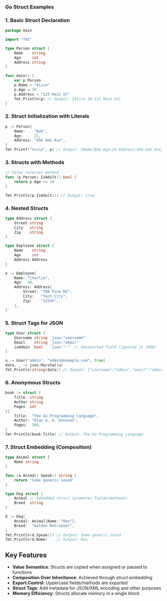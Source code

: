 ### Go Struct Examples

### 1. Basic Struct Declaration
```go
package main

import "fmt"

type Person struct {
    Name    string
    Age     int
    Address string
}

func main() {
    var p Person
    p.Name = "Alice"
    p.Age = 30
    p.Address = "123 Main St"
    fmt.Println(p) // Output: {Alice 30 123 Main St}
}
```

### 2. Struct Initialization with Literals
```go
p := Person{
    Name:    "Bob",
    Age:     25,
    Address: "456 Oak Ave",
}
fmt.Printf("%+v\n", p) // Output: {Name:Bob Age:25 Address:456 Oak Ave}
```

### 3. Structs with Methods
```go
// Value receiver method
func (p Person) IsAdult() bool {
    return p.Age >= 18
}

fmt.Println(p.IsAdult()) // Output: true
```

### 4. Nested Structs
```go
type Address struct {
    Street string
    City   string
    Zip    string
}

type Employee struct {
    Name    string
    Age     int
    Address Address
}

e := Employee{
    Name: "Charlie",
    Age:  40,
    Address: Address{
        Street: "789 Pine Rd",
        City:   "Tech City",
        Zip:    "12345",
    },
}
```

### 5. Struct Tags for JSON
```go
type User struct {
    Username string `json:"username"`
    Email    string `json:"email"`
    isAdmin  bool   `json:"-"` // Unexported field (ignored in JSON)
}

u := User{"admin", "admin@example.com", true}
data, _ := json.Marshal(u)
fmt.Println(string(data)) // Output: {"username":"admin","email":"admin@example.com"}
```

### 6. Anonymous Structs
```go
book := struct {
    Title  string
    Author string
    Pages  int
}{
    Title:  "The Go Programming Language",
    Author: "Alan A. A. Donovan",
    Pages:  380,
}
fmt.Println(book.Title) // Output: The Go Programming Language
```

### 7. Struct Embedding (Composition)
```go
type Animal struct {
    Name string
}

func (a Animal) Speak() string {
    return "Some generic sound"
}

type Dog struct {
    Animal // Embedded struct (promotes fields/methods)
    Breed  string
}

d := Dog{
    Animal: Animal{Name: "Rex"},
    Breed:  "Golden Retriever",
}
fmt.Println(d.Speak()) // Output: Some generic sound
fmt.Println(d.Name)    // Output: Rex
```

## Key Features
- **Value Semantics**: Structs are copied when assigned or passed to functions
- **Composition Over Inheritance**: Achieved through struct embedding
- **Export Control**: Uppercase fields/methods are exported
- **Struct Tags**: Add metadata for JSON/XML encoding and other purposes
- **Memory Efficiency**: Structs allocate memory in a single block
